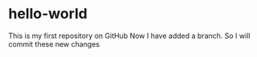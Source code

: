 # hello-world
This is my first repository on GitHub
Now I have added a branch.
So I will commit these new changes
